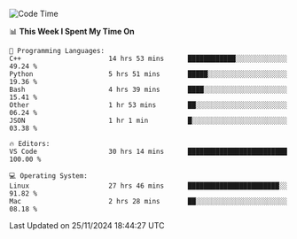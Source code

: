
<!--START_SECTION:waka-->
![Code Time](http://img.shields.io/badge/Code%20Time-2%2C801%20hrs%2017%20mins-blue)

📊 **This Week I Spent My Time On** 

```text
💬 Programming Languages: 
C++                      14 hrs 53 mins      ████████████░░░░░░░░░░░░░   49.24 % 
Python                   5 hrs 51 mins       █████░░░░░░░░░░░░░░░░░░░░   19.36 % 
Bash                     4 hrs 39 mins       ████░░░░░░░░░░░░░░░░░░░░░   15.41 % 
Other                    1 hr 53 mins        ██░░░░░░░░░░░░░░░░░░░░░░░   06.24 % 
JSON                     1 hr 1 min          █░░░░░░░░░░░░░░░░░░░░░░░░   03.38 % 

🔥 Editors: 
VS Code                  30 hrs 14 mins      █████████████████████████   100.00 % 

💻 Operating System: 
Linux                    27 hrs 46 mins      ███████████████████████░░   91.82 % 
Mac                      2 hrs 28 mins       ██░░░░░░░░░░░░░░░░░░░░░░░   08.18 % 
```


 Last Updated on 25/11/2024 18:44:27 UTC
<!--END_SECTION:waka-->

